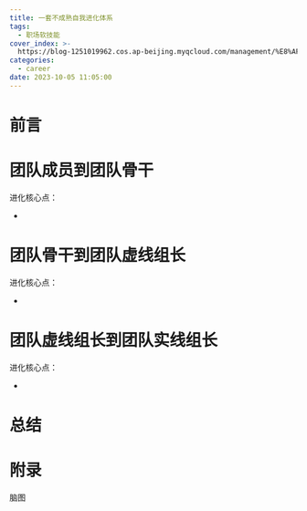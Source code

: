 ```yaml
---
title: 一套不成熟自我进化体系
tags:
  - 职场软技能
cover_index: >-
  https://blog-1251019962.cos.ap-beijing.myqcloud.com/management/%E8%AF%BB%E4%B8%80%E6%9C%AC%E5%A5%BD%E4%B9%A6%E8%A3%81%E5%87%8F%E5%9B%BE.png
categories:
  - career
date: 2023-10-05 11:05:00
---
```


# 前言

# 团队成员到团队骨干

进化核心点：

- 

# 团队骨干到团队虚线组长

进化核心点：

- 

# 团队虚线组长到团队实线组长

进化核心点：

- 

# 总结

# 附录

脑图